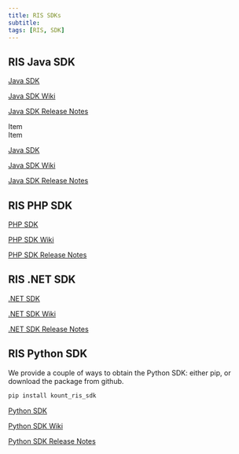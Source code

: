 ```yaml
---
title: RIS SDKs
subtitle:
tags: [RIS, SDK]
---
```


## RIS Java SDK 

<div class="uk-grid-medium uk-child-width-expand@s uk-text-center" uk-grid>
    <div>
        <p><div class="uk-card uk-card-default uk-card-body"><a class="uk-button uk-badge uk-button-default uk-width-1-1" href="https://github.com/Kount/kount-ris-java-sdk">Java SDK</a>
        </p>

<a class="uk-button uk-badge uk-button-default uk-width-1-1" href="https://github.com/Kount/kount-ris-java-sdk/wiki">Java SDK Wiki</a>

<a class="uk-button uk-badge uk-button-default uk-width-1-1" href="https://github.com/Kount/kount-ris-java-sdk/releases">Java SDK Release Notes</a></div>
    </div>
    <div>
        <div class="uk-card uk-card-default uk-card-body">Item</div>
    </div>
    <div>
        <div class="uk-card uk-card-default uk-card-body">Item</div>
    </div>
</div>


<a class="uk-button uk-badge uk-button-default uk-width-1-2" href="https://github.com/Kount/kount-ris-java-sdk">Java SDK</a>

<a class="uk-button uk-badge uk-button-default uk-width-1-2" href="https://github.com/Kount/kount-ris-java-sdk/wiki">Java SDK Wiki</a>

<a class="uk-button uk-badge uk-button-default uk-width-1-2" href="https://github.com/Kount/kount-ris-java-sdk/releases">Java SDK Release Notes</a>

## RIS PHP SDK 

<a class="uk-button uk-badge uk-button-default uk-width-1-2" href="https://github.com/Kount/kount-ris-php-sdk">PHP SDK</a>

<a class="uk-button uk-badge uk-button-default uk-width-1-2" href="https://github.com/Kount/kount-ris-php-sdk/wiki">PHP SDK Wiki</a>

<a class="uk-button uk-badge uk-button-default uk-width-1-2" href="https://github.com/Kount/kount-ris-php-sdk/releases">PHP SDK Release Notes</a>

## RIS .NET SDK 

<a class="uk-button uk-badge uk-button-default uk-width-1-2" href="https://github.com/Kount/kount-ris-dotnet-sdk">.NET SDK</a>

<a class="uk-button uk-badge uk-button-default uk-width-1-2" href="https://github.com/Kount/kount-ris-dotnet-sdk/wiki">.NET SDK Wiki</a>

<a class="uk-button uk-badge uk-button-default uk-width-1-2" href="https://github.com/Kount/kount-ris-dotnet-sdk/releases">.NET SDK Release Notes</a>

## RIS Python SDK

We provide a couple of ways to obtain the Python SDK: either pip, or download the package from github.


```bash
pip install kount_ris_sdk
```

<a class="uk-button uk-badge uk-button-default uk-width-1-2" href="https://github.com/Kount/kount-ris-python-sdk">Python SDK</a>

<a class="uk-button uk-badge uk-button-default uk-width-1-2" href="https://github.com/Kount/kount-ris-python-sdk/wiki">Python SDK Wiki</a>

<a class="uk-button uk-badge uk-button-default uk-width-1-2" href="https://github.com/Kount/kount-ris-python-sdk/releases">Python SDK Release Notes</a>
